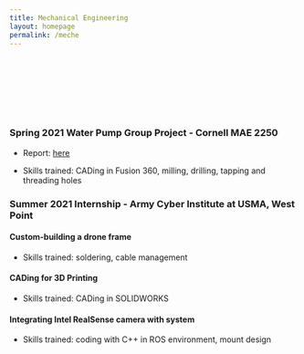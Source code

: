 ```yaml
---
title: Mechanical Engineering
layout: homepage
permalink: /meche
---
```


<br>
<br>
<br>
<br>
<br>
<br>

<h3> 
  Spring 2021 Water Pump Group Project - Cornell MAE 2250
</h3>

<!---
<h4> 
  Product Photos
</h4>
--->
<body> 
  
  * Report: <a href= "https://drive.google.com/file/d/1rhWu1hSy8w7UGFqcLZ9dSepFJnpRx_bB/view" target="_blank"> here </a>
  
  * Skills trained: CADing in Fusion 360, milling, drilling, tapping and threading holes
</body>



<h3> 
  Summer 2021 Internship - Army Cyber Institute at USMA, West Point 
</h3>

<h4> 
  Custom-building a drone frame
</h4>
<body> 
  
  * Skills trained: soldering, cable management
</body>

<h4> 
  CADing for 3D Printing
</h4>
<body>   
  
  * Skills trained: CADing in SOLIDWORKS
</body>

<h4> 
  Integrating Intel RealSense camera with system
</h4>
<body>   
  
  * Skills trained: coding with C++ in ROS environment, mount design
</body>

<!---
<h3> 
  Robotics club projects - Combat Robotics @ Cornell
</h3>

<h4> 
  2020-21 Sportsman Robot Subteam Project
</h4>

<h4> 
  Summer 2020 3lb Robot Group Project
</h4>
--->
